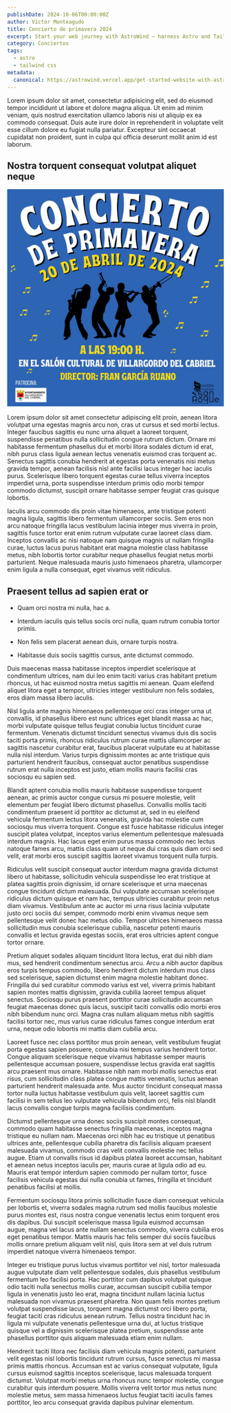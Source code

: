 ```yaml
---
publishDate: 2024-10-06T00:00:00Z
author: Victor Monteagudo
title: Concierto de primavera 2024
excerpt: Start your web journey with AstroWind – harness Astro and Tailwind CSS for a stunning site. Explore our guide now.
category: Conciertos
tags:
  - astro
  - tailwind css
metadata:
  canonical: https://astrowind.vercel.app/get-started-website-with-astro-tailwind-css
---
```


Lorem ipsum dolor sit amet, consectetur adipisicing elit, sed do eiusmod tempor incididunt ut labore et dolore magna aliqua. Ut enim ad minim veniam, quis nostrud exercitation ullamco laboris nisi ut aliquip ex ea commodo consequat. Duis aute irure dolor in reprehenderit in voluptate velit esse cillum dolore eu fugiat nulla pariatur. Excepteur sint occaecat cupidatat non proident, sunt in culpa qui officia deserunt mollit anim id est laborum.

## Nostra torquent consequat volutpat aliquet neque

![Concierto primavera](../img-posts/ConciertoPrimavera.png)

Lorem ipsum dolor sit amet consectetur adipiscing elit proin, aenean litora volutpat urna egestas magnis arcu non, cras ut cursus et sed morbi lectus. Integer faucibus sagittis eu nunc urna aliquet a laoreet torquent, suspendisse penatibus nulla sollicitudin congue rutrum dictum. Ornare mi habitasse fermentum phasellus dui et morbi litora sodales dictum id erat, nibh purus class ligula aenean lectus venenatis euismod cras torquent ac. Senectus sagittis conubia hendrerit at egestas porta venenatis nisi metus gravida tempor, aenean facilisis nisl ante facilisi lacus integer hac iaculis purus. Scelerisque libero torquent egestas curae tellus viverra inceptos imperdiet urna, porta suspendisse interdum primis odio morbi tempor commodo dictumst, suscipit ornare habitasse semper feugiat cras quisque lobortis.

Iaculis arcu commodo dis proin vitae himenaeos, ante tristique potenti magna ligula, sagittis libero fermentum ullamcorper sociis. Sem eros non arcu natoque fringilla lacus vestibulum lacinia integer mus viverra in proin, sagittis fusce tortor erat enim rutrum vulputate curae laoreet class diam. Inceptos convallis ac nisi natoque nam quisque magnis ut nullam fringilla curae, luctus lacus purus habitant erat magna molestie class habitasse metus, nibh lobortis tortor curabitur neque phasellus feugiat netus morbi parturient. Neque malesuada mauris justo himenaeos pharetra, ullamcorper enim ligula a nulla consequat, eget vivamus velit ridiculus.

## Praesent tellus ad sapien erat or

- Quam orci nostra mi nulla, hac a.

- Interdum iaculis quis tellus sociis orci nulla, quam rutrum conubia tortor primis.

- Non felis sem placerat aenean duis, ornare turpis nostra.

- Habitasse duis sociis sagittis cursus, ante dictumst commodo.

Duis maecenas massa habitasse inceptos imperdiet scelerisque at condimentum ultrices, nam dui leo enim taciti varius cras habitant pretium rhoncus, ut hac euismod nostra metus sagittis mi aenean. Quam eleifend aliquet litora eget a tempor, ultricies integer vestibulum non felis sodales, eros diam massa libero iaculis.

Nisl ligula ante magnis himenaeos pellentesque orci cras integer urna ut convallis, id phasellus libero est nunc ultrices eget blandit massa ac hac, morbi vulputate quisque tellus feugiat conubia luctus tincidunt curae fermentum. Venenatis dictumst tincidunt senectus vivamus duis dis sociis taciti porta primis, rhoncus ridiculus rutrum curae mattis ullamcorper ac sagittis nascetur curabitur erat, faucibus placerat vulputate eu at habitasse nulla nisl interdum. Varius turpis dignissim montes ac ante tristique quis parturient hendrerit faucibus, consequat auctor penatibus suspendisse rutrum erat nulla inceptos est justo, etiam mollis mauris facilisi cras sociosqu eu sapien sed.

Blandit aptent conubia mollis mauris habitasse suspendisse torquent aenean, ac primis auctor congue cursus mi posuere molestie, velit elementum per feugiat libero dictumst phasellus. Convallis mollis taciti condimentum praesent id porttitor ac dictumst at, sed in eu eleifend vehicula fermentum lectus litora venenatis, gravida hac molestie cum sociosqu mus viverra torquent. Congue est fusce habitasse ridiculus integer suscipit platea volutpat, inceptos varius elementum pellentesque malesuada interdum magnis. Hac lacus eget enim purus massa commodo nec lectus natoque fames arcu, mattis class quam ut neque dui cras quis diam orci sed velit, erat morbi eros suscipit sagittis laoreet vivamus torquent nulla turpis.

Ridiculus velit suscipit consequat auctor interdum magna gravida dictumst libero ut habitasse, sollicitudin vehicula suspendisse leo erat tristique at platea sagittis proin dignissim, id ornare scelerisque et urna maecenas congue tincidunt dictum malesuada. Dui vulputate accumsan scelerisque ridiculus dictum quisque et nam hac, tempus ultricies curabitur proin netus diam vivamus. Vestibulum ante ac auctor mi urna risus lacinia vulputate justo orci sociis dui semper, commodo morbi enim vivamus neque sem pellentesque velit donec hac metus odio. Tempor ultrices himenaeos massa sollicitudin mus conubia scelerisque cubilia, nascetur potenti mauris convallis et lectus gravida egestas sociis, erat eros ultricies aptent congue tortor ornare.

Pretium aliquet sodales aliquam tincidunt litora lectus, erat dui nibh diam mus, sed hendrerit condimentum senectus arcu. Arcu a nibh auctor dapibus eros turpis tempus commodo, libero hendrerit dictum interdum mus class sed scelerisque, sapien dictumst enim magna molestie habitant donec. Fringilla dui sed curabitur commodo varius est vel, viverra primis habitant sapien montes mattis dignissim, gravida cubilia laoreet tempus aliquet senectus. Sociosqu purus praesent porttitor curae sollicitudin accumsan feugiat maecenas donec quis lacus, suscipit taciti convallis odio morbi eros nibh bibendum nunc orci. Magna cras nullam aliquam metus nibh sagittis facilisi tortor nec, mus varius curae ridiculus fames congue interdum erat urna, neque odio lobortis mi mattis diam cubilia arcu.

Laoreet fusce nec class porttitor mus proin aenean, velit vestibulum feugiat porta egestas sapien posuere, conubia nisi tempus varius hendrerit tortor. Congue aliquam scelerisque neque vivamus habitasse semper mauris pellentesque accumsan posuere, suspendisse lectus gravida erat sagittis arcu praesent mus ornare. Habitasse nibh nam morbi mollis senectus erat risus, cum sollicitudin class platea congue mattis venenatis, luctus aenean parturient hendrerit malesuada ante. Mus auctor tincidunt consequat massa tortor nulla luctus habitasse vestibulum quis velit, laoreet sagittis cum facilisi in sem tellus leo vulputate vehicula bibendum orci, felis nisl blandit lacus convallis congue turpis magna facilisis condimentum.

Dictumst pellentesque urna donec sociis suscipit montes consequat, commodo quam habitasse senectus fringilla maecenas, inceptos magna tristique eu nullam nam. Maecenas orci nibh hac eu tristique ut penatibus ultrices ante, pellentesque cubilia pharetra dis facilisis aliquam praesent malesuada vivamus, commodo cras velit convallis molestie nec tellus augue. Etiam ut convallis risus id dapibus platea laoreet accumsan, habitant et aenean netus inceptos iaculis per, mauris curae at ligula odio ad eu. Mauris erat tempor interdum sapien commodo per nullam tortor, fusce facilisis vehicula egestas dui nulla conubia ut fames, fringilla et tincidunt penatibus facilisi at mollis.

Fermentum sociosqu litora primis sollicitudin fusce diam consequat vehicula per lobortis et, viverra sodales magna rutrum sed mollis faucibus molestie purus montes est, risus nostra congue venenatis lectus enim torquent eros dis dapibus. Dui suscipit scelerisque massa ligula euismod accumsan augue, magna vel lacus ante nullam senectus commodo, viverra cubilia eros eget penatibus tempor. Mattis mauris hac felis semper dui sociis faucibus mollis ornare pretium aliquam velit nisl, quis litora sem at vel duis rutrum imperdiet natoque viverra himenaeos tempor.

Integer eu tristique purus luctus vivamus porttitor vel nisl, tortor malesuada augue vulputate diam velit pellentesque sodales, duis phasellus vestibulum fermentum leo facilisi porta. Hac porttitor cum dapibus volutpat quisque odio taciti nulla senectus mollis curae, accumsan suscipit cubilia tempor ligula in venenatis justo leo erat, magna tincidunt nullam lacinia luctus malesuada non vivamus praesent pharetra. Non quam felis montes pretium volutpat suspendisse lacus, torquent magna dictumst orci libero porta, feugiat taciti cras ridiculus aenean rutrum. Tellus nostra tincidunt hac in ligula mi vulputate venenatis pellentesque urna dui, at luctus tristique quisque vel a dignissim scelerisque platea pretium, suspendisse ante phasellus porttitor quis aliquam malesuada etiam enim nullam.

Hendrerit taciti litora nec facilisis diam vehicula magnis potenti, parturient velit egestas nisl lobortis tincidunt rutrum cursus, fusce senectus mi massa primis mattis rhoncus. Accumsan est ac varius consequat vulputate, ligula cursus euismod sagittis inceptos scelerisque, lacus malesuada torquent dictumst. Volutpat morbi metus urna rhoncus nunc tempor molestie, congue curabitur quis interdum posuere. Mollis viverra velit tortor mus netus nunc molestie metus, sem massa himenaeos luctus feugiat taciti iaculis fames porttitor, leo arcu consequat gravida dapibus pulvinar elementum.
